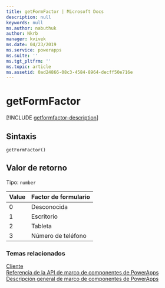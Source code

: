 ```yaml
---
title: getFormFactor | Microsoft Docs
description: null
keywords: null
ms.author: nabuthuk
author: Nkrb
manager: kvivek
ms.date: 04/23/2019
ms.service: powerapps
ms.suite: ''
ms.tgt_pltfrm: ''
ms.topic: article
ms.assetid: 0ad24866-08c3-4584-8964-decff50e716e
---
```


# <a name="getformfactor"></a>getFormFactor

[!INCLUDE [getformfactor-description](includes/getformfactor-description.md)]

## <a name="syntax"></a>Sintaxis

`getFormFactor()`

## <a name="return-value"></a>Valor de retorno

Tipo: `number`

|Value|Factor de formulario|
|---|---|
|0|Desconocida|
|1|Escritorio|
|2|Tableta|
|3|Número de teléfono|


### <a name="related-topics"></a>Temas relacionados

[Cliente](../client.md)<br/>
[Referencia de la API de marco de componentes de PowerApps](../../reference/index.md)<br/>
[Descripción general de marco de componentes de PowerApps](../../overview.md)